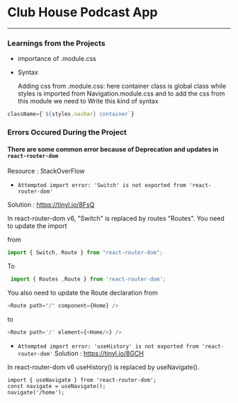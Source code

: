 # Club House Podcast App
____________________________


### Learnings from the Projects

* importance of .module.css



* Syntax

    Adding css from .module.css:
    here container class is global class while styles is
    imported from Navigation.module.css and to add the css from
    this module we need to Write this kind of syntax

```javascript
className={`${styles.navbar} container`} 
```






### Errors Occured During the Project

#### There are some common error because of Deprecation and  updates in `react-router-dom`

Resource : StackOverFlow


* `Attempted import error: 'Switch' is not exported from 'react-router-dom'`

Solution : https://tinyl.io/8FsQ

In react-router-dom v6, "Switch" is replaced by routes "Routes". 
You need to update the import

from 

``` javascript
import { Switch, Route } from "react-router-dom";
```

To 
```javascript
 import { Routes ,Route } from 'react-router-dom';
  ```

You also need to update the Route declaration 
from
```javascript
<Route path="/" component={Home} />
```
to
```javascript
<Route path='/' element={<Home/>} />
```




*  `Attempted import error: 'useHistory' is not exported from 'react-router-dom'`
Solution : https://tinyl.io/8GCH

In react-router-dom v6 useHistory() is replaced by useNavigate().
```
import { useNavigate } from 'react-router-dom';
const navigate = useNavigate();
navigate('/home');
```

